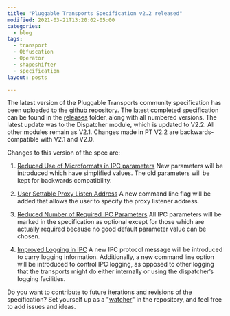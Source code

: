 ```yaml
---
title: "Pluggable Transports Specification v2.2 released"
modified: 2021-03-21T13:20:02-05:00
categories:
  - blog
tags:
  - transport
  - Obfuscation
  - Operator
  - shapeshifter
  - specification
layout: posts

---
```

The latest version of the Pluggable Transports community specification has been uploaded to the [github repository](https://github.com/Pluggable-Transports/Pluggable-Transports-spec). The latest completed specification can be found in the [releases](https://github.com/Pluggable-Transports/Pluggable-Transports-spec/tree/master/releases) folder, along with all numbered versions. The latest update was to the Dispatcher module, which is updated to V2.2. All other modules remain as V2.1. Changes made in PT V2.2 are backwards-compatible with V2.1 and V2.0.

Changes to this version of the spec are:

1. [Reduced Use of Microformats in IPC parameters](https://github.com/Pluggable-Transports/Pluggable-Transports-spec/blob/master/proposals/0009%20-%20Reduce%20Use%20of%20Microformats%20in%20IPC%20Parameters.pdf)
New parameters will be introduced which have simplified values. The old parameters will be kept for backwards compatibility.

2. [User Settable Proxy Listen Address](https://github.com/Pluggable-Transports/Pluggable-Transports-spec/blob/master/proposals/0006%20-%20User%20Settable%20Proxy%20Listen%20Address.pdf)
A new command line flag will be added that allows the user to specify the proxy listener address.

3. [Reduced Number of Required IPC Parameters](https://github.com/Pluggable-Transports/Pluggable-Transports-spec/blob/master/proposals/0008%20-%20Reduce%20Number%20of%20Required%20IPC%20Parameters.pdf)
All IPC parameters will be marked in the specification as optional except for those which are actually required because no good default parameter value can be chosen.

4. [Improved Logging in IPC](https://github.com/Pluggable-Transports/Pluggable-Transports-spec/blob/master/proposals/0012%20-%20Improve%20Logging%20in%20IPC.pdf)
A new IPC protocol message will be introduced to carry logging information. Additionally, a new command line option will be introduced to control IPC logging, as opposed to other logging that the transports might do either internally or using the dispatcher’s logging facilities.

Do you want to contribute to future iterations and revisions of the specification? Set yourself up as a "[watcher](https://github.com/Pluggable-Transports/Pluggable-Transports-spec/watchers)" in the repository, and feel free to add issues and ideas.